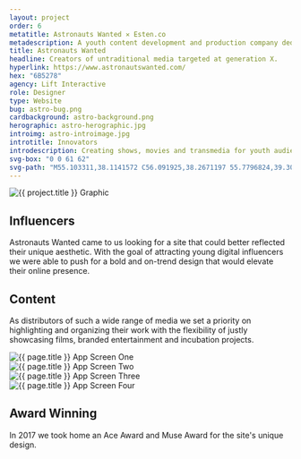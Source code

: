 ```yaml
---
layout: project
order: 6
metatitle: Astronauts Wanted ✕ Esten.co
metadescription: A youth content development and production company dedicated to challenging tradition.
title: Astronauts Wanted
headline: Creators of untraditional media targeted at generation X.
hyperlink: https://www.astronautswanted.com/
hex: "6B5278"
agency: Lift Interactive
role: Designer
type: Website
bug: astro-bug.png
cardbackground: astro-background.png
herographic: astro-herographic.jpg
introimg: astro-introimage.jpg
introtitle: Innovators
introdescription: Creating shows, movies and transmedia for youth audiences, focusing on premium episodic series built for all platforms.
svg-box: "0 0 61 62"
svg-path: "M55.103311,38.1141572 C56.091925,38.2671197 55.7796824,39.3065272 55.7796824,39.3065272 C55.7074125,39.5350496 55.334945,41.3088613 55.2413649,41.6258437 C54.9810083,42.518739 54.5974224,43.9239665 54.5742589,44.0179556 C54.3917314,44.7366949 53.9006672,45.589046 53.0334295,45.589046 C52.3922665,45.589046 51.7436913,44.9965468 51.3851219,43.8327419 C50.9987564,42.5740268 50.8514371,42.3233894 50.5262229,41.2655526 C50.4604389,41.0444021 50.1324451,39.6096878 50.1324451,39.6096878 C50.0305261,39.3940661 49.7229161,37.8404834 49.4004816,37.8008606 C49.0789736,37.7603163 48.612926,39.758043 48.612926,39.758043 C48.5341704,40.0206593 48.2348993,41.2268512 48.0820208,42.0690663 C47.9921469,42.5555975 47.9263628,43.0992593 47.7818231,43.8050981 C47.4593886,45.3872461 46.699629,45.5475802 46.1789157,45.589046 C44.464824,45.7263436 43.4298833,43.0209352 43.4298833,43.0209352 C42.9434518,42.1050033 40.3074568,36.9918182 40.1499456,36.6987937 C39.7385636,35.9395101 38.4840338,33.4230011 38.4840338,33.4230011 C38.295947,33.0332233 38.1069336,32.6443668 37.9123611,32.2610392 C37.7298335,31.8989052 36.6985989,29.934351 36.4215646,29.3648884 C36.1083953,28.7198659 35.0224951,26.1287186 35.0224951,26.1287186 L35.0039644,26.0881743 C34.8316287,25.6919463 32.0297837,19.60017 31.7073491,18.8344362 C31.4988785,18.3414547 30.8132418,17.0864253 30.8132418,17.0864253 C30.4565254,16.4202093 30.085911,15.7622864 29.7162231,15.103442 L29.1074889,14.0225687 L29.0880317,13.9857103 C28.6757231,13.2522276 28.2495166,12.4911011 27.8149711,11.7520897 L27.5268185,11.2609511 L27.2303269,11.7456395 C27.0635504,12.0174704 26.9004801,12.2939085 26.7411158,12.5721897 C26.5622944,12.8836434 26.3825464,13.1932542 26.19168,13.4973361 C26.0174912,13.7737744 25.8340371,14.0437623 25.6468768,14.3146717 C25.4569369,14.589267 24.8407904,15.6010308 24.7305326,15.8323174 C24.6434382,16.0147667 24.5498581,16.2082734 24.4451595,16.3907226 C24.2042602,16.813673 23.5186235,17.983928 23.5186235,17.983928 C23.2814303,18.3893707 22.3039347,20.3050873 22.1899708,20.5114946 C21.8842139,21.0533134 21.5701181,21.5914464 21.2560224,22.1258936 C21.2560224,22.1258936 20.2368327,23.9006268 20.0617175,24.223138 L20.0376276,24.2692111 C19.9106921,24.4986548 19.3279009,25.5408268 19.1611244,25.8320083 C18.9545069,26.1904565 17.620295,28.6350915 17.3738363,29.058042 C17.1403493,29.4625632 15.2446565,32.6379166 15.0852923,32.9714854 L15.0593493,33.0286159 C14.8406868,33.482896 14.6359223,33.9122967 14.4154067,34.3186609 C14.1309602,34.8494222 13.8353952,35.3728118 13.5398302,35.8962015 L13.5212994,35.929374 L13.4796054,35.9975621 L13.4620012,36.0298133 C13.1516115,36.5743965 12.8319567,37.1374089 12.5299059,37.7013428 C12.3686886,38.0035819 12.2306347,38.3251717 12.0916543,38.6467615 C11.9591596,38.9563723 11.8470487,39.2134598 11.7228929,39.46594 C11.3819277,40.1616428 11.0307705,40.8518168 10.6786869,41.5419908 L10.0078748,42.812685 L10.3303093,42.8301928 C10.4933796,42.8375645 13.5926427,42.7721407 13.7788765,42.7979416 L13.8168645,42.8034705 C14.1735809,42.8513864 14.51084,42.8965379 14.8490256,42.8965379 C14.908324,42.8965379 14.9676222,42.8946951 15.0241409,42.8910092 C15.9868119,42.8523079 24.8074351,42.6541938 25.0853959,42.6339217 C25.5292067,42.5979847 25.9461479,42.5684979 26.347338,42.5417756 L26.3677219,42.5408541 L26.3862525,42.5371683 L26.4307263,42.5270322 C26.7466751,42.4763518 33.1490392,42.7979416 33.1490392,42.7979416 L32.7506287,42.0773595 C32.7005958,41.9446691 30.4722765,37.9372367 30.4722765,37.9372367 L29.8199952,36.6822074 C29.7949787,36.6029618 28.7850544,34.5886488 28.7850544,34.5886488 C28.5460081,34.0735523 28.0123233,33.7280045 27.7417748,33.4930321 C27.2192085,33.0378305 26.7364832,32.5936865 26.4659346,32.6139587 C26.2861867,32.6277806 25.9442948,32.9816214 25.5514436,33.2939966 C25.1224573,33.6340156 24.5869195,34.1030391 23.9735527,34.4826808 C23.9735527,34.4826808 23.1971154,34.9563116 22.6041323,34.4061996 C22.2668732,34.0947459 22.2344445,33.622958 22.3854699,33.2092223 C22.5707771,32.7623139 22.8450318,31.8915335 22.9367588,31.6888121 L22.9969837,31.5607292 C23.3481408,30.8032885 23.7465514,29.9454086 22.8885789,29.1409735 C22.6977126,28.9622101 22.5040665,28.7954258 22.3094939,28.6286413 C22.0269005,28.3853757 21.7591316,28.1550106 21.5089667,27.8960801 C21.2106222,27.5173599 21.1615157,27.149697 21.3301453,26.8373219 C21.5460283,26.4374079 22.6106182,26.3452618 23.4509863,26.3378902 L24.919546,26.2190217 C24.919546,26.2190217 26.2139168,23.5836444 26.2806275,23.4896553 C26.591017,23.0473543 26.8402553,22.8520046 27.1052445,22.840947 C27.4286056,22.8280466 27.7371421,23.4758334 27.8918736,23.7836013 C28.1235077,24.1669289 28.7118581,25.6080934 28.7952463,25.7702705 C28.7952463,25.7702705 28.9388594,26.0356511 29.1260197,26.3802774 C29.3131799,26.7258251 29.8700281,26.5922133 29.8700281,26.5922133 C29.8700281,26.5922133 31.3330285,26.6346005 31.4312414,26.6152499 C32.3568509,26.4281933 32.6125748,27.6721652 32.2141644,28.0315349 C31.9334239,28.3577319 31.7351452,28.521752 31.4229025,28.7889755 C31.2950406,28.8977079 31.1430886,29.0386914 31.0309778,29.1409735 C30.5278687,29.5924892 30.1377971,30.1472085 30.3712841,30.8447542 C30.3712841,30.8447542 30.6640695,31.5911373 30.7659885,31.8353244 C30.9160873,32.1974584 31.5303807,33.3981216 31.5303807,33.3981216 C31.6804795,33.6911461 32.140968,34.595099 32.140968,34.595099 C32.140968,34.595099 32.8386497,36.0722005 33.2694889,36.8913789 C33.2694889,36.8913789 34.5777578,39.2798049 34.9307681,40.0823971 C35.1040303,40.4786253 35.8573041,42.0736736 36.073187,42.438572 C36.2121674,42.6753874 37.2489613,43.9073803 36.3140864,44.9873321 C35.855451,45.5162505 35.2828518,45.517172 34.5351372,45.5567948 C34.4869573,45.5595592 28.4098073,45.296943 28.4098073,45.296943 C28.4098073,45.296943 24.8287455,45.5263866 24.0421163,45.5263866 C23.6585304,45.5263866 23.2712384,45.5208579 22.8857994,45.507036 C22.4846093,45.4950569 17.0625203,45.4517483 17.0625203,45.4517483 C17.0625203,45.4517483 9.55294551,45.7042285 9.03964455,45.727265 C9.03964455,45.727265 6.89841973,46.0304256 6.57320557,44.7836893 C6.29709783,43.7276954 7.30146291,42.088417 7.30146291,42.088417 C7.30146291,42.088417 8.29007688,39.9027123 8.61251143,39.4687043 C8.90529682,39.0724763 8.96459513,38.9849375 9.14156352,38.5444794 C9.27869085,38.2063033 9.98749091,36.901515 10.1635328,36.6333699 C10.336795,36.3643035 10.604564,35.7202025 10.7185278,35.4520574 C11.1660448,34.3988279 11.864653,33.2617455 12.5308324,32.0435745 C12.7291111,31.6814404 12.9542594,31.3414215 13.1831138,30.9958737 C13.4471766,30.5996457 13.6964147,30.2246112 13.9039589,29.8237758 L14.1355928,29.3759459 C14.4200394,28.8249124 17.4618573,24.1024267 17.8639739,23.3118135 L17.9584806,23.1275213 C17.9584806,23.1275213 19.7263114,19.6517718 20.0626439,19.0012206 C20.3387517,18.4695378 21.0318007,17.3020471 21.1226012,17.201608 C21.1781934,17.1361842 21.5274975,16.5538211 21.6498002,16.3289847 L21.6952006,16.2423674 C21.8471524,15.9604004 21.9768675,15.7189778 22.1139949,15.4840053 C22.3956618,14.9919453 22.6893737,14.5090999 22.9821591,14.0262545 L23.274018,13.547095 C23.4065126,13.3259445 23.5427135,13.1020296 23.6789142,12.8827219 L24.0838105,12.2284849 C24.290428,11.896759 24.4951925,11.5668761 24.6916181,11.230543 C25.0659386,10.5947351 25.4059774,9.99762862 25.728412,9.40789382 C26.075863,8.77300743 26.5298656,8.12706352 27.5814841,8.11877038 C29.0685744,8.10586992 29.470691,9.22728752 30.3305165,11.0269002 L30.3453412,11.0600727 L32.2438135,14.6141464 C32.2438135,14.6141464 34.8168041,19.6784941 35.1383121,20.2507212 L38.3821148,27.115603 C38.5748344,27.4906374 40.4872047,31.2087312 41.199711,32.5549851 L42.6349153,35.7321814 C42.9768071,36.3873399 43.8375591,38.1381152 44.1627733,38.7306144 C44.3777296,39.1194708 44.8910306,40.2114017 45.1680649,40.6500169 L45.9713717,42.2883739 L46.6551553,40.050146 C46.7681927,39.5156988 47.3102163,37.4009466 47.3102163,37.4009466 C47.3843392,37.2599632 48.021796,34.9728979 49.4885025,34.913003 C50.6661299,34.8650869 51.3712238,37.0268337 51.7631486,37.9353939 C51.8085488,38.0395189 53.162218,42.5924559 53.3076842,43.0283068 C53.3076842,43.0283068 53.623633,41.4774886 53.7033151,41.2738458 C53.9794228,40.5633996 54.1397136,39.3185063 54.4436174,38.6863843 C54.5455363,38.4772127 54.8429544,38.1519371 55.103311,38.1141572 Z M30.450347,2.33795701 C14.9263703,2.33795701 2.29664755,15.1948487 2.29664755,30.998053 C2.29664755,46.8021931 14.9263703,59.6590849 30.450347,59.6590849 C45.9743238,59.6590849 58.6049659,46.8021931 58.6049659,30.998053 C58.6049659,15.1948487 45.9743238,2.33795701 30.450347,2.33795701 Z M30.450347,61.997042 C13.6594446,61.997042 4.72510919e-13,48.090971 4.72510919e-13,30.998053 C4.72510919e-13,13.906071 13.6594446,-7.31859018e-13 30.450347,-7.31859018e-13 C47.2412495,-7.31859018e-13 60.9016135,13.906071 60.9016135,30.998053 C60.9016135,48.090971 47.2412495,61.997042 30.450347,61.997042 Z"
---
```

<style>.project-link,.project-endlink{display:none;}#project-end img{padding-top: 0;}</style>
<!--------------------------------- WHITE STREAMFIELD START -->
<div class="project-group white-group first-group">
	<!-------------------BREAK-->
	<div class="screens-streamfield project-streamfield project-group-item">
		<!--BREAK-->
		<div class="vertical-center">
			<img src="{{ site.baseurl }}/assets/portfolio/{{ page.title | slugify }}/astro-screens.png" alt="{{ project.title }} Graphic">
		</div>
		<!--BREAK-->
	</div>
	<!-------------------BREAK-->
	<div class="bustout-streamfield whitetext project-streamfield project-group-item">
		<div class="bustout-wrapper" style="background-color:#{{ page.hex }};">
			<div class="bustout-image" style="background-image:url('{{ site.baseurl }}/assets/portfolio/{{ page.title | slugify }}/astro-bigimage.jpg');"></div><!--MAGICFLOAT
			--><div class="bustout-content">
				<div class="bustout-inner">
					<h2>Influencers</h2>
					<p>Astronauts Wanted came to us looking for a site that could better reflected their unique aesthetic. With the goal of attracting young digital influencers we were able to push for a bold and on-trend design that would elevate their online presence.</p>
				</div>
			</div>
		</div>
	</div>
	<!-------------------BREAK-->
	<div class="content-streamfield project-streamfield project-group-item">
		<!--BREAK-->
		<div class="centered-text aligned-center">
			<h2>Content</h2>
			<p>As distributors of such a wide range of media we set a priority on highlighting and organizing their work with the flexibility of justly showcasing films, branded entertainment and incubation projects.</p>
		</div>
		<!--BREAK-->
	</div> 
	<!-------------------BREAK-->
	<div class="app-streamfield remove-top-mobile project-streamfield project-group-item">
		<!--BREAK-->
		<div class="app-image">
			<img src="{{ site.baseurl }}/assets/portfolio/{{ page.title | slugify }}/astro-mobile1.jpg" alt="{{ page.title }} App Screen One">
		</div><!--MAGICFLOAT
		--><div class="app-image">
			<img src="{{ site.baseurl }}/assets/portfolio/{{ page.title | slugify }}/astro-mobile2.jpg" alt="{{ page.title }} App Screen Two">
		</div><!--MAGICFLOAT
		--><div class="app-image">
			<img src="{{ site.baseurl }}/assets/portfolio/{{ page.title | slugify }}/astro-mobile3.jpg" alt="{{ page.title }} App Screen Three">
		</div><!--MAGICFLOAT
		--><div class="app-image">
			<img src="{{ site.baseurl }}/assets/portfolio/{{ page.title | slugify }}/astro-mobile4.jpg" alt="{{ page.title }} App Screen Four">
		</div>
		<!--BREAK-->
	</div>
	<!-------------------BREAK-->
	<div class="bigimage-streamfield whitetext project-streamfield project-group-item">
		<!--BREAK-->
		<div class="bigimage-wrap" style="background-color:#{{ page.hex }};">
			<div class="image-bleed" style="background-image:url('{{ site.baseurl }}/assets/portfolio/{{ page.title | slugify }}/astro-outroimage.jpg');">
			</div>
			<div class="corner-message" style="background-color:#{{ page.hex }};">
				<div class="corner-message-inner">
					<h2>Award Winning</h2>
					<p>In 2017 we took home an Ace Award and Muse Award for the site's unique design.</p>
				</div>
			</div>
		</div>
	</div>
</div>
<!------------------------------------ WHITE STREAMFIELD END -->